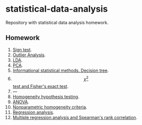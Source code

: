 # statistical-data-analysis

Repository with statistical data analysis homework.

## Homework

1. [Sign test](./task_01).
2. [Outlier Analysis](./task_02).
3. [LDA](./task_03).
4. [PCA](./task_04).
5. [Informational statistical methods. Decision tree](./task_05).
6. [$$\chi^2$$ test and Fisher's exact test](./task_06).
7. —
8. [Homogeneity hypothesis testing](./task_08).
9. [ANOVA](./task_09).
10. [Nonparametric homogeneity criteria](./task_10).
11. [Regression analysis](./task_11).
12. [Multiple regression analysis and Spearman's rank correlation](./task_12).
